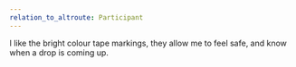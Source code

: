 ```yaml
---
relation_to_altroute: Participant
---
```

I like the bright colour tape markings, they allow me to feel safe, and know when a drop is coming up.